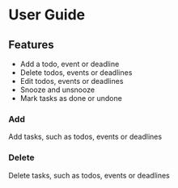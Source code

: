 # User Guide

## Features 

- Add a todo, event or deadline
- Delete todos, events or deadlines
- Edit todos, events or deadlines
- Snooze and unsnooze
- Mark tasks as done or undone

### Add

Add tasks, such as todos, events or deadlines

### Delete

Delete tasks, such as todos, events or deadlines
